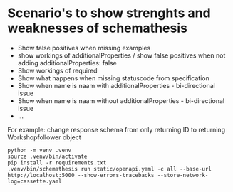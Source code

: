 # Scenario's to show strenghts and weaknesses of schemathesis
* Show false positives when missing examples
* show workings of additionalProperties / show false positives when not adding additionalProperties: false
* Show workings of required
* Show what happens when missing statuscode from specification
* Show when name is naam with additionalProperties - bi-directional issue
* Show when name is naam without additionalProperties - bi-directional issue
* ...

For example:
change response schema from only returning ID to returning Workshopfollower object

```shell
python -m venv .venv
source .venv/bin/activate
pip install -r requirements.txt
.venv/bin/schemathesis run static/openapi.yaml -c all --base-url http://localhost:5000 --show-errors-tracebacks --store-network-log=cassette.yaml
```
